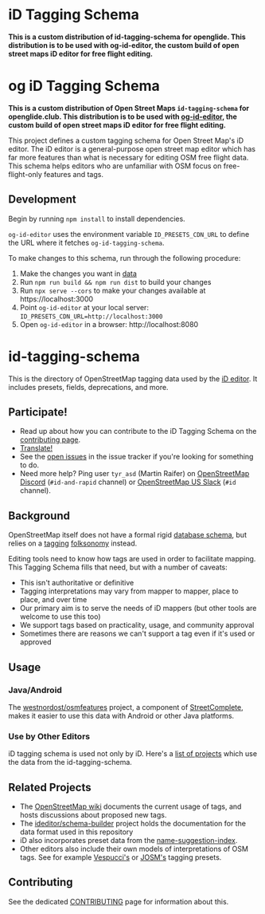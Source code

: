 # iD Tagging Schema

**This is a custom distribution of id-tagging-schema for openglide. This distribution is to be used with og-id-editor, the custom build of open street maps iD editor for free flight editing.**


# og iD Tagging Schema

**This is a custom distribution of Open Street Maps `id-tagging-schema` for openglide.club. This distribution is to be used with [og-id-editor](https://github.com/openglide/og-id-editor), the custom build of open street maps iD editor for free flight editing.**

This project defines a custom tagging schema for Open Street Map's iD editor. The iD editor is a general-purpose open street map editor which has far more features than what is necessary for editing OSM free flight data. This schema helps editors who are unfamiliar with OSM focus on free-flight-only features and tags.

## Development

Begin by running `npm install` to install dependencies.

`og-id-editor` uses the environment variable `ID_PRESETS_CDN_URL` to define the URL where it fetches `og-id-tagging-schema`.

To make changes to this schema, run through the following procedure:
1. Make the changes you want in [data](./data)
2. Run `npm run build && npm run dist` to build your changes
3. Run `npx serve --cors` to make your changes available at https://localhost:3000
4. Point `og-id-editor` at your local server: `ID_PRESETS_CDN_URL=http://localhost:3000`
5. Open `og-id-editor` in a browser: http://localhost:8080


# id-tagging-schema

This is the directory of OpenStreetMap tagging data used by the [iD editor](https://github.com/openstreetmap/iD).
It includes presets, fields, deprecations, and more.

## Participate!

* Read up about how you can contribute to the iD Tagging Schema on the [contributing page](CONTRIBUTING.md).
* [Translate!](CONTRIBUTING.md#Translating)
* See the [open issues](https://github.com/openstreetmap/id-tagging-schema/issues?state=open) in the issue tracker if you're looking for something to do.
* Need more help? Ping user `tyr_asd` (Martin Raifer) on [OpenStreetMap Discord](https://discord.gg/openstreetmap) (`#id-and-rapid` channel) or [OpenStreetMap US Slack](https://slack.openstreetmap.us/) (`#id` channel).

## Background

OpenStreetMap itself does not have a formal rigid [database schema](https://en.wikipedia.org/wiki/Database_schema), but relies on a [tagging](https://wiki.openstreetmap.org/wiki/Tags) [folksonomy](https://en.wikipedia.org/wiki/Folksonomy) instead.

Editing tools need to know how tags are used in order to facilitate mapping.
This Tagging Schema fills that need, but with a number of caveats:

- This isn't authoritative or definitive
- Tagging interpretations may vary from mapper to mapper, place to place, and over time
- Our primary aim is to serve the needs of iD mappers (but other tools are welcome to use this too)
- We support tags based on practicality, usage, and community approval
- Sometimes there are reasons we can't support a tag even if it's used or approved

## Usage

### Java/Android

The [westnordost/osmfeatures](https://github.com/westnordost/osmfeatures) project,
a component of [StreetComplete](https://github.com/westnordost/StreetComplete),
makes it easier to use this data with Android or other Java platforms.

### Use by Other Editors

iD tagging schema is used not only by iD. Here's a [list of projects](https://github.com/openstreetmap/id-tagging-schema/wiki/Projects-that-are-using-this-tagging-schema) which use the data from the id-tagging-schema.

## Related Projects

* The [OpenStreetMap wiki](https://wiki.openstreetmap.org/wiki/Map_features) documents the current usage of tags, and hosts discussions about proposed new tags.
* The [ideditor/schema-builder](https://github.com/ideditor/schema-builder) project holds the documentation for the data format used in this repository
* iD also incorporates preset data from the [name-suggestion-index](https://github.com/osmlab/name-suggestion-index).
* Other editors also include their own models of interpretations of OSM tags. See for example [Vespucci's](https://github.com/simonpoole/beautified-JOSM-preset) or [JOSM's](https://josm.openstreetmap.de/wiki/Presets) tagging presets.

## Contributing

See the dedicated [CONTRIBUTING](CONTRIBUTING.md) page for information about this.
